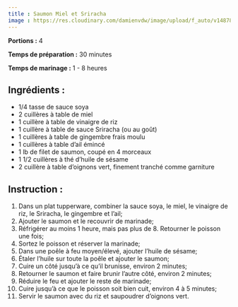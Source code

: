 ```yaml
---
title : Saumon Miel et Sriracha
image : https://res.cloudinary.com/damienvdw/image/upload/f_auto/v1487858573/recettes/Saumon-Miel-et-Sriracha_ycxfjz.jpg
---
```


**Portions :** 4

**Temps de préparation :** 30 minutes

**Temps de marinage :** 1 - 8 heures

## Ingrédients :
- 1/4 tasse de sauce soya
- 2 cuillères à table de miel
- 1 cuillère à table de vinaigre de riz
- 1 cuillère à table de sauce Sriracha (ou au goût)
- 1 cuillères à table de gingembre frais moulu
- 1 cuillères à table d’ail émincé
- 1 lb de filet de saumon, coupé en 4 morceaux
- 1 1/2 cuillères à thé d’huile de sésame
- 2 cuillère à table d’oignons vert, finement tranché comme garniture

## Instruction :
1. Dans un plat tupperware, combiner la sauce soya, le miel, le vinaigre de riz, le Sriracha, le gingembre et l’ail;
2. Ajouter le saumon et le recouvrir de marinade;
3. Réfrigérer au moins 1 heure, mais pas plus de 8. Retourner le poisson une fois;
4. Sortez le poisson et réserver la marinade;
5. Dans une poêle à feu moyen/élevé, ajouter l’huile de sésame;
6. Étaler l’huile sur toute la poêle et ajouter le saumon;
7. Cuire un côté jusqu’à ce qu’il brunisse, environ 2 minutes;
8. Retourner le saumon et faire brunir l’autre côté, environ 2 minutes;
9. Réduire le feu et ajouter le reste de marinade;
10. Cuire jusqu’à ce que le poisson soit bien cuit, environ 4 à 5 minutes;
11. Servir le saumon avec du riz et saupoudrer d’oignons vert.
